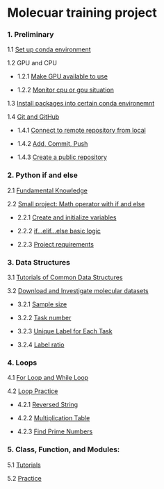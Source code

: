 # Molecuar training project
### 1. Preliminary
1.1 [Set up conda environment](https://github.com/MM-YY-WW/Final-molecule-training-project/blob/main/1.Preliminary.md#11-set-up-conda-environment) 

1.2 GPU and CPU

- 1.2.1 [Make GPU available to use](https://github.com/MM-YY-WW/Final-molecule-training-project/blob/main/1.Preliminary.md#121-make-gpu-available-to-use)

- 1.2.2 [Monitor cpu or gpu situation](https://github.com/MM-YY-WW/Final-molecule-training-project/blob/main/1.Preliminary.md#122-monitor-cpu-or-gpu-situation)

1.3 [Install packages into certain conda environemnt](https://github.com/MM-YY-WW/Final-molecule-training-project/blob/main/1.Preliminary.md#13-install-packages-into-certain-conda-environemnt)

1.4 [Git and GitHub](https://github.com/MM-YY-WW/Final-molecule-training-project/blob/main/1.Preliminary.md#14-git-and-github)

- 1.4.1 [Connect to remote repository from local](https://github.com/MM-YY-WW/Final-molecule-training-project/blob/main/1.Preliminary.md#141-connect-to-remote-repository-from-local) 

- 1.4.2 [Add, Commit, Push](https://github.com/MM-YY-WW/Final-molecule-training-project/blob/main/1.Preliminary.md#142-add-commit-push)

- 1.4.3 [Create a public repository](https://github.com/MM-YY-WW/Final-molecule-training-project/blob/main/1.Preliminary.md#143-create-a-public-repository) 

### 2. Python if and else

2.1 [Fundamental Knowledge](https://github.com/MM-YY-WW/Final-molecule-training-project/blob/main/2.Python_if_else.md#21-fundamental-knowledge)

2.2 [Small project: Math operator with if and else](https://github.com/MM-YY-WW/Final-molecule-training-project/blob/main/2.Python_if_else.md#22-small-project-math-operator-with-if-and-else)

- 2.2.1 [Create and initialize variables](https://github.com/MM-YY-WW/Final-molecule-training-project/blob/main/2.Python_if_else.md#221-create-and-initialize-variables)

- 2.2.2 [if...elif...else basic logic](https://github.com/MM-YY-WW/Final-molecule-training-project/blob/main/2.Python_if_else.md#222-ifelifelse-basic-logic)

- 2.2.3 [Project requirements](https://github.com/MM-YY-WW/Final-molecule-training-project/blob/main/2.Python_if_else.md#223-project-requirements)

### 3. Data Structures
3.1 [Tutorials of Common Data Structures](https://github.com/MM-YY-WW/Final-molecule-training-project/blob/main/3.Data_Structure.md#31-tutorials-of-common-data-structures)

3.2 [Download and Investigate molecular datasets](https://github.com/MM-YY-WW/Final-molecule-training-project/blob/main/3.Data_Structure.md#32-download-and-investigate-molecular-datasets)

- 3.2.1 [Sample size](https://github.com/MM-YY-WW/Final-molecule-training-project/blob/main/3.Data_Structure.md#321-sample-size)

- 3.2.2 [Task number](https://github.com/MM-YY-WW/Final-molecule-training-project/blob/main/3.Data_Structure.md#322-task-number)

- 3.2.3 [Unique Label for Each Task](https://github.com/MM-YY-WW/Final-molecule-training-project/blob/main/3.Data_Structure.md#323-unique-label-for-each-task)

- 3.2.4 [Label ratio](https://github.com/MM-YY-WW/Final-molecule-training-project/blob/main/3.Data_Structure.md#324-label-ratio)

### 4. Loops
4.1 [For Loop and While Loop](https://github.com/MM-YY-WW/Final-molecule-training-project/blob/main/4.Loop.md#41-for-loop-and-while-loop)

4.2 [Loop Practice](https://github.com/MM-YY-WW/Final-molecule-training-project/blob/main/4.Loop.md#42-loop-practice)

- 4.2.1 [Reversed String](https://github.com/MM-YY-WW/Final-molecule-training-project/blob/main/4.Loop.md#421-reversed-string)

- 4.2.2 [Multiplication Table](https://github.com/MM-YY-WW/Final-molecule-training-project/blob/main/4.Loop.md#422-multiplication-table)

- 4.2.3 [Find Prime Numbers](https://github.com/MM-YY-WW/Final-molecule-training-project/blob/main/4.Loop.md#423-find-prime-numbers)

### 5. Class, Function, and Modules:
5.1 [Tutorials](https://github.com/MM-YY-WW/Final-molecule-training-project/blob/main/5.%20Class_Function_and_Modules.md#51-tutorials)

5.2 [Practice](https://github.com/MM-YY-WW/Final-molecule-training-project/blob/main/5.%20Class_Function_and_Modules.md#52-practice)
